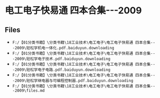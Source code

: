 # 电工电子快易通 四本合集---2009

## Files

- `F:/【01分类书籍】\分类书籍\18工业技术\电工电子\电工电子快易通 四本合集---2009\轻松学机电一体化.pdf.baiduyun.downloading`
- `F:/【01分类书籍】\分类书籍\18工业技术\电工电子\电工电子快易通 四本合集---2009\轻松学电子技术.pdf.baiduyun.downloading`
- `F:/【01分类书籍】\分类书籍\18工业技术\电工电子\电工电子快易通 四本合集---2009\轻松学电子电路.pdf.baiduyun.downloading`
- `F:/【01分类书籍】\分类书籍\18工业技术\电工电子\电工电子快易通 四本合集---2009\轻松学继电器与可编程控制器.pdf.baiduyun.downloading`
- `F:/【01分类书籍】\分类书籍\18工业技术\电工电子\电工电子快易通 四本合集---2009\files.md`
